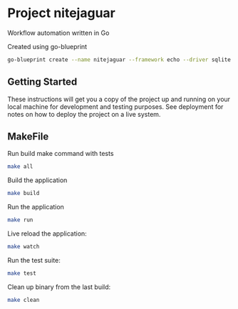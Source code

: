 # Project nitejaguar

Workflow automation written in Go

Created using go-blueprint

```bash
go-blueprint create --name nitejaguar --framework echo --driver sqlite --advanced --feature htmx --feature githubaction --feature websocket --feature tailwind
```

## Getting Started

These instructions will get you a copy of the project up and running on your local machine for development and testing purposes. See deployment for notes on how to deploy the project on a live system.

## MakeFile

Run build make command with tests
```bash
make all
```

Build the application
```bash
make build
```

Run the application
```bash
make run
```

Live reload the application:
```bash
make watch
```

Run the test suite:
```bash
make test
```

Clean up binary from the last build:
```bash
make clean
```
